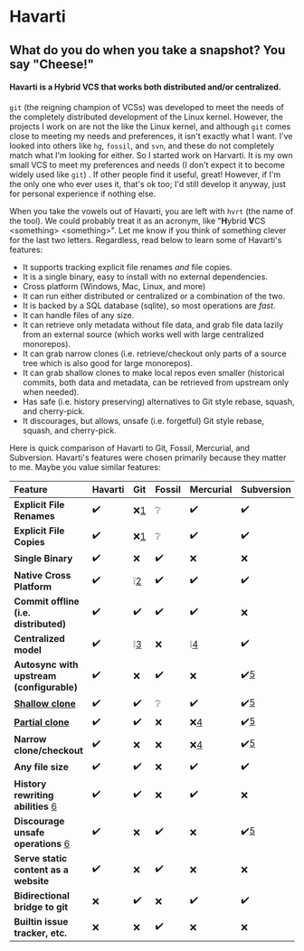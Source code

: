 # Havarti

## What do you do when you take a snapshot? You say "Cheese!"

#### Havarti is a Hybrid VCS that works both distributed and/or centralized.

`git` (the reigning champion of VCSs) was developed to meet the needs of the
completely distributed development of the Linux kernel. However, the projects I
work on are not the like the Linux kernel, and although `git` comes close to
meeting my needs and preferences, it isn't exactly what I want. I've looked into
others like `hg`, `fossil`, and `svn`, and these do not completely match what
I'm looking for either. So I started work on Harvarti. It is my own small VCS to
meet my preferences and needs (I don't expect it to become widely used like
`git`) . If other people find it useful, great! However, if I'm the only one who
ever uses it, that's ok too; I'd still develop it anyway, just for personal
experience if nothing else.

When you take the vowels out of Havarti, you are left with `hvrt` (the name of
the tool). We could probably treat it as an acronym, like "**H**ybrid **V**CS
\<something\> \<something\>". Let me know if you think of something clever for
the last two letters. Regardless, read below to learn some of Havarti's
features:

* It supports tracking explicit file renames _and_ file copies.
* It is a single binary, easy to install with no external dependencies.
* Cross platform (Windows, Mac, Linux, and more)
* It can run either distributed or centralized or a combination of the two.
* It is backed by a SQL database (sqlite), so most operations are _fast_.
* It can handle files of any size.
* It can retrieve only metadata without file data, and grab file data lazily
  from an external source (which works well with large centralized monorepos).
* It can grab narrow clones (i.e. retrieve/checkout only parts of a source tree
  which is also good for large monorepos).
* It can grab shallow clones to make local repos even smaller (historical
  commits, both data and metadata, can be retrieved from upstream only when
  needed).
* Has safe (i.e. history preserving) alternatives to Git style rebase, squash,
  and cherry-pick.
* It discourages, but allows, unsafe (i.e. forgetful) Git style rebase, squash,
  and cherry-pick.

Here is quick comparison of Havarti to Git, Fossil, Mercurial, and Subversion.
Havarti's features were chosen primarily because they matter to me. Maybe you
value similar features:

| Feature                                   | Havarti | Git    | Fossil | Mercurial | Subversion |
|:------------------------------------------|:--------|:-------|:-------|:----------|:-----------|
| **Explicit File Renames**                 | ✔️       | ❌[1][] | ❔      | ✔️         | ✔️          |
| **Explicit File Copies**                  | ✔️       | ❌[1][] | ❔      | ✔️         | ✔️          |
| **Single Binary**                         | ✔️       | ❌      | ✔️      | ❌         | ❌          |
| **Native Cross Platform**                 | ✔️       | ❕[2][] | ✔️      | ✔️         | ✔️          |
| **Commit offline (i.e. distributed)**     | ✔️       | ✔️      | ✔️      | ✔️         | ❌          |
| **Centralized model**                     | ✔️       | ❕[3][] | ❌      | ❕[4][]    | ✔️          |
| **Autosync with upstream (configurable)** | ✔️       | ❌      | ✔️      | ❌         | ✔️[5][]     |
| [**Shallow clone**][9]                    | ✔️       | ✔️      | ❔      | ✔️         | ✔️[5][]     |
| [**Partial clone**][9]                    | ✔️       | ✔️      | ❌      | ❌[4][]    | ✔️[5][]     |
| **Narrow clone/checkout**                 | ✔️       | ❌      | ❌      | ❌[4][]    | ✔️[5][]     |
| **Any file size**                         | ✔️       | ✔️      | ❌      | ✔️         | ✔️          |
| **History rewriting abilities** [6][]     | ✔️       | ✔️      | ❌      | ✔️         | ❌          |
| **Discourage unsafe operations** [6][]    | ✔️       | ❌      | ✔️      | ❌         | ✔️[5][]     |
| **Serve static content as a website**     | ✔️       | ❌      | ✔️      | ❌         | ❌          |
| **Bidirectional bridge to git**           | ❌       | ✔️      | ❌      | ✔️         | ✔️          |
| **Builtin issue tracker, etc.**           | ❌       | ❌      | ✔️      | ❌         | ❌          |

[1]: # "Lazily calculated heuristically from tree snapshots. Can be wrong depending on CLI flags passed to `git blame` and/or amount of file changes between commits."
[2]: # "Windows support via a Posix compatibility layer."
[3]: # "Via shallow clones, partial clones, and extensions."
[4]: # "Via extensions."
[5]: # "All centralized VCSs have this behavior by design."
[6]: # "Havarti doesn't arbitrarily handicap users. But it doesn't encourage them to do unsafe things either."

[9]: https://github.blog/2020-12-21-get-up-to-speed-with-partial-clone-and-shallow-clone/
